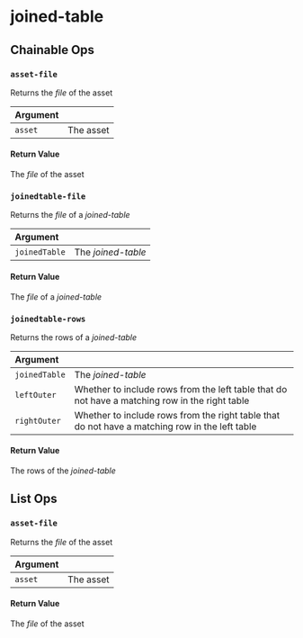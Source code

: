 # joined-table

## Chainable Ops
<h3 id="asset-file"><code>asset-file</code></h3>

Returns the _file_ of the asset

| Argument |  | 
| :--- | :--- |
| `asset` | The asset |

#### Return Value
The _file_ of the asset

<h3 id="joinedtable-file"><code>joinedtable-file</code></h3>

Returns the _file_ of a _joined-table_

| Argument |  | 
| :--- | :--- |
| `joinedTable` | The _joined-table_ |

#### Return Value
The  _file_ of a _joined-table_

<h3 id="joinedtable-rows"><code>joinedtable-rows</code></h3>

Returns the rows of a _joined-table_

| Argument |  | 
| :--- | :--- |
| `joinedTable` | The _joined-table_ |
| `leftOuter` | Whether to include rows from the left table that do not have a matching row in the right table |
| `rightOuter` | Whether to include rows from the right table that do not have a matching row in the left table |

#### Return Value
The rows of the _joined-table_


## List Ops
<h3 id="asset-file"><code>asset-file</code></h3>

Returns the _file_ of the asset

| Argument |  | 
| :--- | :--- |
| `asset` | The asset |

#### Return Value
The _file_ of the asset

